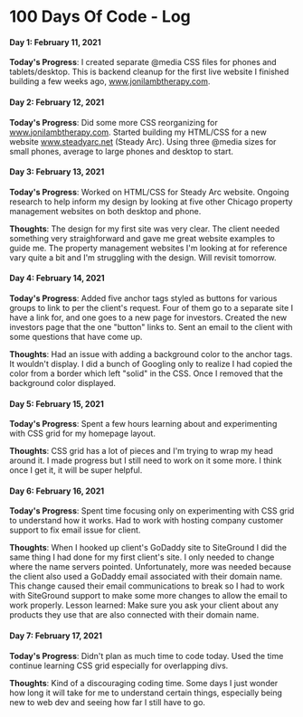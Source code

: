 # 100 Days Of Code - Log

#### Day 1: February 11, 2021

**Today's Progress**:
I created separate @media CSS files for phones and tablets/desktop. This is backend cleanup for the first live website I finished building a few weeks ago, www.jonilambtherapy.com.


#### Day 2: February 12, 2021

**Today's Progress**:
Did some more CSS reorganizing for www.jonilambtherapy.com. Started building my HTML/CSS for a new website www.steadyarc.net (Steady Arc). Using three @media sizes for small phones, average to large phones and desktop to start.

#### Day 3: February 13, 2021

**Today's Progress**:
Worked on HTML/CSS for Steady Arc website. Ongoing research to help inform my design by looking at five other Chicago property management websites on both desktop and phone.

**Thoughts**:
The design for my first site was very clear. The client needed something very straighforward and gave me great website examples to guide me. The property management websites I'm looking at for reference vary quite a bit and I'm struggling with the design. Will revisit tomorrow.


#### Day 4: February 14, 2021

**Today's Progress**:
Added five anchor tags styled as buttons for various groups to link to per the client's request. Four of them go to a separate site I have a link for, and one goes to a new page for investors. Created the new investors page that the one "button" links to. Sent an email to the client with some questions that have come up.

**Thoughts**: 
Had an issue with adding a background color to the anchor tags. It wouldn't display. I did a bunch of Googling only to realize I had copied the color from a border which left "solid" in the CSS. Once I removed that the background color displayed.


#### Day 5: February 15, 2021

**Today's Progress**:
Spent a few hours learning about and experimenting with CSS grid for my homepage layout.

**Thoughts**: 
CSS grid has a lot of pieces and I'm trying to wrap my head around it. I made progress but I still need to work on it some more. I think once I get it, it will be super helpful.


#### Day 6: February 16, 2021

**Today's Progress**:
Spent time focusing only on experimenting with CSS grid to understand how it works. Had to work with hosting company customer support to fix email issue for client.

**Thoughts**:
When I hooked up client's GoDaddy site to SiteGround I did the same thing I had done for my first client's site. I only needed to change where the name servers pointed. Unfortunately, more was needed because the client also used a GoDaddy email associated with their domain name. This change caused their email communications to break so I had to work with SiteGround support to make some more changes to allow the email to work properly. Lesson learned: Make sure you ask your client about any products they use that are also connected with their domain name.


#### Day 7: February 17, 2021

**Today's Progress**:
Didn't plan as much time to code today. Used the time continue learning CSS grid especially for overlapping divs.

**Thoughts**:
Kind of a discouraging coding time. Some days I just wonder how long it will take for me to understand certain things, especially being new to web dev and seeing how far I still have to go.
